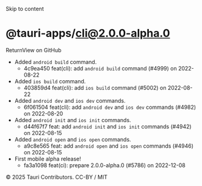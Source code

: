 Skip to content
# @tauri-apps/cli@2.0.0-alpha.0
ReturnView on GitHub
  * Added `android build` command. 
    * 4c9ea450 feat(cli): add `android build` command (#4999) on 2022-08-22
  * Added `ios build` command. 
    * 403859d4 feat(cli): add `ios build` command (#5002) on 2022-08-22
  * Added `android dev` and `ios dev` commands. 
    * 6f061504 feat(cli): add `android dev` and `ios dev` commands (#4982) on 2022-08-20
  * Added `android init` and `ios init` commands. 
    * d44f67f7 feat: add `android init` and `ios init` commands (#4942) on 2022-08-15
  * Added `android open` and `ios open` commands. 
    * a9c8e565 feat: add `android open` and `ios open` commands (#4946) on 2022-08-15
  * First mobile alpha release! 
    * fa3a1098 feat(ci): prepare 2.0.0-alpha.0 (#5786) on 2022-12-08


© 2025 Tauri Contributors. CC-BY / MIT
